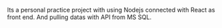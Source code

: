 Its a personal practice project with using Nodejs connected with React as front end. And pulling datas with API from MS SQL. 
